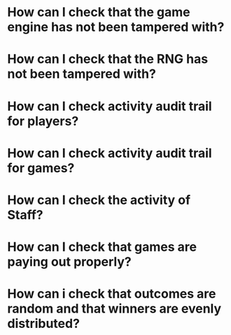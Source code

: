 <!-- TITLE: Platform Administration  -->
<!-- SUBTITLE: Common uses cases for administering your lottery  -->


# How can I check that the game engine has not been tampered with?
# How can I check that the RNG has not been tampered with?

# How can I check activity audit trail for players?
# How can I check activity audit trail for games?
# How can I check the activity of Staff?
# How can I check that games are paying out properly?
# How can i check that outcomes are random and that  winners are evenly distributed?


